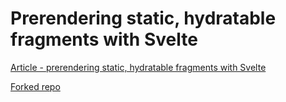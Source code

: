 # Prerendering static, hydratable fragments with Svelte

[Article - prerendering static, hydratable fragments with Svelte](https://nicolasdelfino.com/blog/prerendering-fragments-svelte)

[Forked repo](https://github.com/akaSybe/svelte-prerender-example)
